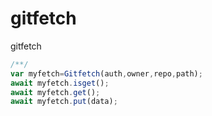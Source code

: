 # gitfetch
gitfetch


````js
/**/
var myfetch=Gitfetch(auth,owner,repo,path);
await myfetch.isget();
await myfetch.get();
await myfetch.put(data);

````
